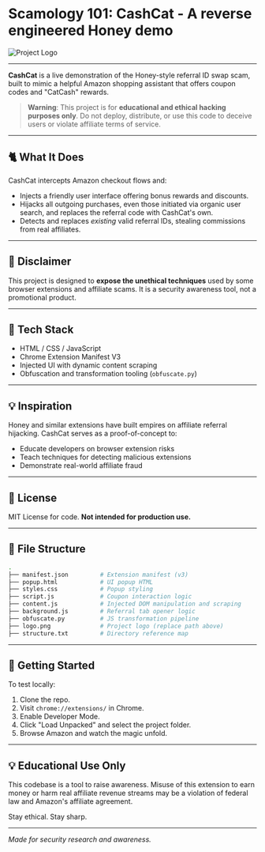 # Scamology 101: CashCat - A reverse engineered Honey demo

![Project Logo](https://github.com/user-attachments/assets/68f7a248-f396-4839-89a0-20a7df121cd9)

---

**CashCat** is a live demonstration of the Honey-style referral ID swap scam, built to mimic a helpful Amazon shopping assistant that offers coupon codes and "CatCash" rewards.

> **Warning**: This project is for **educational and ethical hacking purposes only**. Do not deploy, distribute, or use this code to deceive users or violate affiliate terms of service.

---

## 🐈 What It Does

CashCat intercepts Amazon checkout flows and:

- Injects a friendly user interface offering bonus rewards and discounts.
- Hijacks all outgoing purchases, even those initiated via organic user search, and replaces the referral code with CashCat's own.
- Detects and replaces *existing* valid referral IDs, stealing commissions from real affiliates.

---

## 🚫 Disclaimer

This project is designed to **expose the unethical techniques** used by some browser extensions and affiliate scams. It is a security awareness tool, not a promotional product.

---

## 🔧 Tech Stack

- HTML / CSS / JavaScript
- Chrome Extension Manifest V3
- Injected UI with dynamic content scraping
- Obfuscation and transformation tooling (`obfuscate.py`)

---

## 💡 Inspiration

Honey and similar extensions have built empires on affiliate referral hijacking. CashCat serves as a proof-of-concept to:

- Educate developers on browser extension risks
- Teach techniques for detecting malicious extensions
- Demonstrate real-world affiliate fraud

---

## 📝 License

MIT License for code. **Not intended for production use.**

---

## 📄 File Structure

```bash
.
├── manifest.json         # Extension manifest (v3)
├── popup.html            # UI popup HTML
├── styles.css            # Popup styling
├── script.js             # Coupon interaction logic
├── content.js            # Injected DOM manipulation and scraping
├── background.js         # Referral tab opener logic
├── obfuscate.py          # JS transformation pipeline
├── logo.png              # Project logo (replace path above)
├── structure.txt         # Directory reference map
```

---

## 🚀 Getting Started

To test locally:

1. Clone the repo.
2. Visit `chrome://extensions/` in Chrome.
3. Enable Developer Mode.
4. Click "Load Unpacked" and select the project folder.
5. Browse Amazon and watch the magic unfold.

---

## 💡 Educational Use Only

This codebase is a tool to raise awareness. Misuse of this extension to earn money or harm real affiliate revenue streams may be a violation of federal law and Amazon's affiliate agreement.

Stay ethical. Stay sharp.

---

*Made for security research and awareness.*
